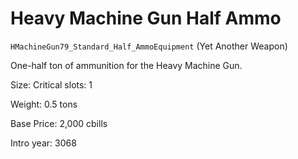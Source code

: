 # Heavy Machine Gun Half Ammo

`HMachineGun79_Standard_Half_AmmoEquipment` (Yet Another Weapon)

One-half ton of ammunition for the Heavy Machine Gun.

Size: Critical slots: 1

Weight: 0.5 tons

Base Price: 2,000 cbills

Intro year: 3068

